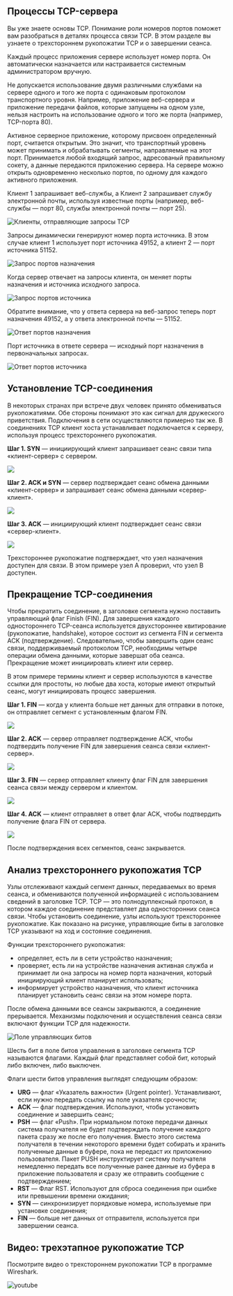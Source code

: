 <!-- verified: agorbachev 03.05.2022 -->

<!-- 14.5.1 -->
## Процессы TCP-сервера

Вы уже знаете основы TCP. Понимание роли номеров портов поможет вам разобраться в деталях процесса связи TCP. В этом разделе вы узнаете о трехстороннем рукопожатии TCP и о завершении сеанса.

Каждый процесс приложения сервере использует номер порта. Он автоматически назначается или настраивается системным администратором вручную.

Не допускается использование двумя различными службами на сервере одного и того же порта с одинаковым протоколом транспортного уровня. Например, приложение веб-сервера и приложение передачи файлов, которые запущены на одном узле, нельзя настроить на использование одного и того же порта (например, TCP-порта 80).

Активное серверное приложение, которому присвоен определенный порт, считается открытым. Это значит, что транспортный уровень может принимать и обрабатывать сегменты, направляемые на этот порт. Принимается любой входящий запрос, адресованый правильному сокету, а данные передаются приложению сервера. На сервере можно открыть одновременно несколько портов, по одному для каждого активного приложения.

Клиент 1 запрашивает веб-службы, а Клиент 2 запрашивает службу электронной почты, используя известные порты (например, веб-службы — порт 80, службы электронной почты — порт 25).

![](./assets/14.5.1-1.svg "Клиенты, отправляющие запросы TCP")


Запросы динамически генерируют номер порта источника. В этом случае клиент 1 использует порт источника 49152, а клиент 2 — порт источника 51152.

![](./assets/14.5.1-2.svg "Запрос портов назначения")


Когда сервер отвечает на запросы клиента, он меняет порты назначения и источника исходного запроса.

![](./assets/14.5.1-3.svg "Запрос портов источника")


Обратите внимание, что у ответа сервера на веб-запрос теперь порт назначения 49152, а у ответа электронной почты — 51152.

![](./assets/14.5.1-4.svg "Ответ портов назначения")


Порт источника в ответе сервера — исходный порт назначения в первоначальных запросах.

![](./assets/14.5.1-5.svg "Ответ портов источника")


<!-- 14.5.2 -->
## Установление TCP-соединения

В некоторых странах при встрече двух человек принято обмениваться рукопожатиями. Обе стороны понимают это как сигнал для дружеского приветствия. Подключения в сети осуществляются примерно так же. В соединениях TCP клиент хоста устанавливает подключается к серверу, используя процесс трехстороннего рукопожатия.

**Шаг 1. SYN** — инициирующий клиент запрашивает сеанс связи типа «клиент-сервер» с сервером.

![](./assets/14.5.2-1.svg)


**Шаг 2. ACK и SYN** — сервер подтверждает сеанс обмена данными «клиент-сервер» и запрашивает сеанс обмена данными «сервер-клиент».

![](./assets/14.5.2-2.svg)


**Шаг 3. ACK** — инициирующий клиент подтверждает сеанс связи «сервер-клиент».

![](./assets/14.5.2-3.svg)


Трехстороннее рукопожатие подтверждает, что узел назначения доступен для связи. В этом примере узел A проверил, что узел B доступен.

<!-- 14.5.3 -->
## Прекращение TCP-соединения

Чтобы прекратить соединение, в заголовке сегмента нужно поставить управляющий флаг Finish (FIN). Для завершения каждого одностороннего TCP-сеанса используется двухстороннее квитирование (рукопожатие, handshake), которое состоит из сегмента FIN и сегмента ACK (подтверждение). Следовательно, чтобы завершить один сеанс связи, поддерживаемый протоколом TCP, необходимы четыре операции обмена данными, которые завершат оба сеанса. Прекращение может инициировать клиент или сервер.

В этом примере термины клиент и сервер используются в качестве ссылки для простоты, но любые два хоста, которые имеют открытый сеанс, могут инициировать процесс завершения.

**Шаг 1. FIN** — когда у клиента больше нет данных для отправки в потоке, он отправляет сегмент с установленным флагом FIN.

![](./assets/14.5.3-1.svg)


**Шаг 2. ACK** — сервер отправляет подтверждение ACK, чтобы подтвердить получение FIN для завершения сеанса связи «клиент-сервер».

![](./assets/14.5.3-2.svg)


**Шаг 3. FIN** — сервер отправляет клиенту флаг FIN для завершения сеанса связи между сервером и клиентом.

![](./assets/14.5.3-3.svg)


**Шаг 4. ACK** — клиент отправляет в ответ флаг ACK, чтобы подтвердить получение флага FIN от сервера.

![](./assets/14.5.3-4.svg)


После подтверждения всех сегментов, сеанс закрывается.

<!-- 14.5.4 -->
## Анализ трехстороннего рукопожатия TCP

Узлы отслеживают каждый сегмент данных, передаваемых во время сеанса, и обмениваются полученной информацией с использованием сведений в заголовке TCP. TCP — это полнодуплексный протокол, в котором каждое соединение представляет два односторонних сеанса связи. Чтобы установить соединение, узлы используют трехстороннее рукопожатие. Как показано на рисунке, управляющие биты в заголовке TCP указывают на ход и состояние соединения.

Функции трехстороннего рукопожатия:

* определяет, есть ли в сети устройство назначения;
* проверяет, есть ли на устройстве назначения активная служба и принимает ли она запросы на номер порта назначения, который инициирующий клиент планирует использовать;
* информирует устройство назначения, что клиент источника планирует установить сеанс связи на этом номере порта.

После обмена данными все сеансы закрываются, а соединение прерывается. Механизмы подключения и осуществления сеанса связи включают функции TCP для надежности.

![](./assets/14.5.4.svg "Поле управляющих битов")


Шесть бит в поле битов управления в заголовке сегмента TCP называются флагами. Каждый флаг представляет собой бит, который либо включен, либо выключен.

Флаги шести битов управления выглядят следующим образом:

* **URG** — флаг «Указатель важности» (Urgent pointer). Устанавливают, если нужно передать ссылку на поле указателя срочности;
* **ACK** — флаг подтверждения. Используют, чтобы установить соединение и завершить сеанс;
* **PSH** — флаг «Push». При нормальном потоке передачи данных система получателя не будет подтверждать получение каждого пакета сразу же после его получения. Вместо этого система получателя в течении некоторого времени будет собирать и хранить полученные данные в буфере, пока не передаст их приложению пользователя. Пакет PUSH инструктирует систему получателя немедленно передать все полученные ранее данные из буфера в приложение пользователя и сразу же отправить сообщение с подтверждением;
* **RST** — Флаг RST. Используют для сброса соединения при ошибке или превышении времени ожидания;
* **SYN** — синхронизирует порядковые номера, используемые при установке соединения;
* **FIN** — больше нет данных от отправителя, используется при завершении сеанса.

<!-- 14.5.5 -->
## Видео: трехэтапное рукопожатие TCP

Посмотрите видео о трехстороннем рукопожатии TCP в программе Wireshark.

![youtube](https://www.youtube.com/watch?v=UbqcbYsPoss)

<!-- 14.5.6 -->
<!-- quiz -->

